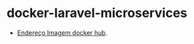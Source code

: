# docker-laravel-microservices

- [Endereço Imagem docker hub](https://hub.docker.com/repository/docker/jeidison/laravel).
